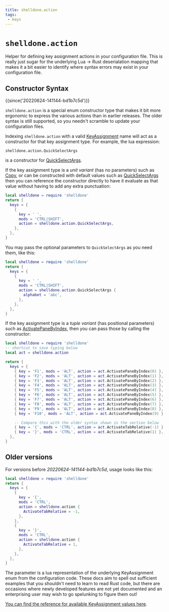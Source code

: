 ```yaml
---
title: shelldone.action
tags:
 - keys
---
```


# `shelldone.action`

Helper for defining key assignment actions in your configuration file.
This is really just sugar for the underlying Lua -> Rust deserialation
mapping that makes it a bit easier to identify where syntax errors may
exist in your configuration file.

## Constructor Syntax

{{since('20220624-141144-bd1b7c5d')}}

`shelldone.action` is a special enum constructor type that makes it bit
more ergonomic to express the various actions than in earlier releases.
The older syntax is still supported, so you needn't scramble to update
your configuration files.

Indexing `shelldone.action` with a valid
[KeyAssignment](../keyassignment/index.md) name will act as a constructor for
that key assignment type.  For example, the lua expression:

```
shelldone.action.QuickSelectArgs
```

is a constructor for [QuickSelectArgs](../keyassignment/QuickSelectArgs.md).

If the key assignment type is a *unit variant* (has no parameters) such as
[Copy](../keyassignment/Copy.md), or can be constructed with default values
such as [QuickSelectArgs](../keyassignment/QuickSelectArgs.md) then you can
reference the constructor directly to have it evaluate as that value without
having to add any extra punctuation:

```lua
local shelldone = require 'shelldone'
return {
  keys = {
    {
      key = ' ',
      mods = 'CTRL|SHIFT',
      action = shelldone.action.QuickSelectArgs,
    },
  },
}
```

You may pass the optional parameters to `QuickSelectArgs` as you need
them, like this:

```lua
local shelldone = require 'shelldone'
return {
  keys = {
    {
      key = ' ',
      mods = 'CTRL|SHIFT',
      action = shelldone.action.QuickSelectArgs {
        alphabet = 'abc',
      },
    },
  },
}
```

If the key assignment type is a *tuple variant* (has positional parameters)
such as [ActivatePaneByIndex](../keyassignment/ActivatePaneByIndex.md), then
you can pass those by calling the constructor:

```lua
local shelldone = require 'shelldone'
-- shortcut to save typing below
local act = shelldone.action

return {
  keys = {
    { key = 'F1', mods = 'ALT', action = act.ActivatePaneByIndex(0) },
    { key = 'F2', mods = 'ALT', action = act.ActivatePaneByIndex(1) },
    { key = 'F3', mods = 'ALT', action = act.ActivatePaneByIndex(2) },
    { key = 'F4', mods = 'ALT', action = act.ActivatePaneByIndex(3) },
    { key = 'F5', mods = 'ALT', action = act.ActivatePaneByIndex(4) },
    { key = 'F6', mods = 'ALT', action = act.ActivatePaneByIndex(5) },
    { key = 'F7', mods = 'ALT', action = act.ActivatePaneByIndex(6) },
    { key = 'F8', mods = 'ALT', action = act.ActivatePaneByIndex(7) },
    { key = 'F9', mods = 'ALT', action = act.ActivatePaneByIndex(8) },
    { key = 'F10', mods = 'ALT', action = act.ActivatePaneByIndex(9) },

    -- Compare this with the older syntax shown in the section below
    { key = '{', mods = 'CTRL', action = act.ActivateTabRelative(-1) },
    { key = '}', mods = 'CTRL', action = act.ActivateTabRelative(1) },
  },
}
```

## Older versions

For versions before *20220624-141144-bd1b7c5d*, usage looks like this:

```lua
local shelldone = require 'shelldone'
return {
  keys = {
    {
      key = '{',
      mods = 'CTRL',
      action = shelldone.action {
        ActivateTabRelative = -1,
      },
    },
    {
      key = '}',
      mods = 'CTRL',
      action = shelldone.action {
        ActivateTabRelative = 1,
      },
    },
  },
}
```

The parameter is a lua representation of the underlying KeyAssignment enum from
the configuration code.  These docs aim to spell out sufficient examples that
you shouldn't need to learn to read Rust code, but there are occasions where
newly developed features are not yet documented and an enterprising user may
wish to go spelunking to figure them out!

[You can find the reference for available KeyAssignment values here](../keyassignment/index.md).
